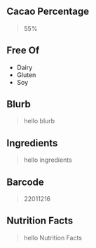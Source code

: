 ## Cacao Percentage
> 55%

## Free Of
- Dairy
- Gluten
- Soy

## Blurb
> hello blurb

## Ingredients
> hello ingredients

## Barcode
> 22011216

## Nutrition Facts
> hello Nutrition Facts
